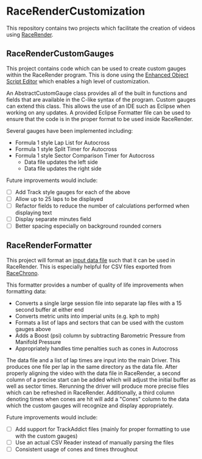 # RaceRenderCustomization
This repository contains two projects which facilitate the creation of videos using [RaceRender](http://racerender.com/RR3/Features.html).

## RaceRenderCustomGauges
This project contains code which can be used to create custom gauges within the RaceRender program.  This is done using the [Enhanced Object Script Editor](http://racerender.com/RR3/docs/DispObjEnhanced.html) which enables a high level of customization.

An AbstractCustomGauge class provides all of the built in functions and fields that are available in the C-like syntax of the program.  Custom gauges can extend this class.  This allows the use of an IDE such as Eclipse when working on any updates.  A provided Eclipse Formatter file can be used to ensure that the code is in the proper format to be used inside RaceRender.

Several gauges have been implemented including:
- Formula 1 style Lap List for Autocross
- Formula 1 style Split Timer for Autocross
- Formula 1 style Sector Comparison Timer for Autocross
  - Data file updates the left side
  - Data file updates the right side

Future improvements would include:
- [ ] Add Track style gauges for each of the above
- [ ] Allow up to 25 laps to be displayed
- [ ] Refactor fields to reduce the number of calculations performed when displaying text
- [ ] Display separate minutes field
- [ ] Better spacing especially on background rounded corners

## RaceRenderFormatter
This project will format an [input data file](http://racerender.com/Developer/DataFormat.html) such that it can be used in RaceRender.  This is especially helpful for CSV files exported from [RaceChrono](https://racechrono.com/).

This formatter provides a number of quality of life improvements when formatting data:
- Converts a single large session file into separate lap files with a 15 second buffer at either end
- Converts metric units into imperial units (e.g. kph to mph)
- Formats a list of laps and sectors that can be used with the custom gauges above
- Adds a Boost (psi) column by subtracting Barometric Pressure from Manifold Pressure
- Appropriately handles time penalties such as cones in Autocross

The data file and a list of lap times are input into the main Driver.  This produces one file per lap in the same directory as the data file.  After properly aligning the video with the data file in RaceRender, a second column of a precise start can be added which will adjust the initial buffer as well as sector times.  Rerunning the driver will produce more precise files which can be refreshed in RaceRender.  Additionally, a third column denoting times when cones are hit will add a "Cones" column to the data which the custom gauges will recognize and display appropriately.

Future improvements would include:
- [ ] Add support for TrackAddict files (mainly for proper formatting to use with the custom gauges)
- [ ] Use an actual CSV Reader instead of manually parsing the files
- [ ] Consistent usage of cones and times throughout
